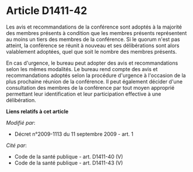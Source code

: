 # Article D1411-42

Les avis et recommandations de la conférence sont adoptés à la majorité des membres présents à condition que les membres
présents représentent au moins un tiers des membres de la conférence. Si le quorum n'est pas atteint, la conférence se réunit
à nouveau et ses délibérations sont alors valablement adoptées, quel que soit le nombre des membres présents.

En cas d'urgence, le bureau peut adopter des avis et recommandations selon les mêmes modalités. Le bureau rend compte des
avis et recommandations adoptés selon la procédure d'urgence à l'occasion de la plus prochaine réunion de la conférence. Il
peut également décider d'une consultation des membres de la conférence par tout moyen approprié permettant leur
identification et leur participation effective à une délibération.

**Liens relatifs à cet article**

_Modifié par_:

  - Décret n°2009-1113 du 11 septembre 2009 - art. 1

_Cité par_:

  - Code de la santé publique - art. D1411-40 (V)
  - Code de la santé publique - art. D1411-43 (V)
